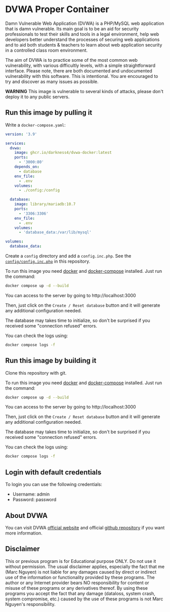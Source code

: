 # DVWA Proper Container

Damn Vulnerable Web Application (DVWA) is a PHP/MySQL web application that is damn vulnerable. Its main goal is to be an aid for security professionals to test their skills and tools in a legal environment, help web developers better understand the processes of securing web applications and to aid both students & teachers to learn about web application security in a controlled class room environment.

The aim of DVWA is to practice some of the most common web vulnerability, with various difficultly levels, with a simple straightforward interface. Please note, there are both documented and undocumented vulnerability with this software. This is intentional. You are encouraged to try and discover as many issues as possible.

**WARNING** This image is vulnerable to several kinds of attacks, please don't deploy it to any public servers.

## Run this image by pulling it

Write a `docker-compose.yaml`:

```yaml
version: '3.9'

services:
  dvwa:
    image: ghcr.io/darkness4/dvwa-docker:latest
    ports:
      - '3000:80'
    depends_on:
      - database
    env_file:
      - .env
    volumes:
      - ./config:/config

  database:
    image: library/mariadb:10.7
    ports:
      - '3306:3306'
    env_file:
      - .env
    volumes:
      - 'database_data:/var/lib/mysql'

volumes:
  database_data:
```

Create a `config` directory and add a `config.inc.php`. See the [`config/config.inc.php`](./config/config.inc.php) in this repository.

To run this image you need [docker](http://docker.com) and [docker-compose](https://docs.docker.com/compose/cli-command/#install-on-linux) installed. Just run the command:

```sh
docker compose up -d --build
```

You can access to the server by going to http://localhost:3000

Then, just click on the `Create / Reset database` button and it will generate any additional configuration needed.

The database may takes time to initialize, so don't be surprised if you received some "connection refused" errors.

You can check the logs using:

```sh
docker compose logs -f
```

## Run this image by building it

Clone this repository with git.

To run this image you need [docker](http://docker.com) and [docker-compose](https://docs.docker.com/compose/cli-command/#install-on-linux) installed. Just run the command:

```sh
docker compose up -d --build
```

You can access to the server by going to http://localhost:3000

Then, just click on the `Create / Reset database` button and it will generate any additional configuration needed.

The database may takes time to initialize, so don't be surprised if you received some "connection refused" errors.

You can check the logs using:

```sh
docker compose logs -f
```

## Login with default credentials

To login you can use the following credentials:

- Username: admin
- Password: password

## About DVWA

You can visit DVWA [official website](http://www.dvwa.co.uk/) and official [github repository](https://github.com/digininja/DVWA) if you want more information.

## Disclaimer

This or previous program is for Educational purpose ONLY. Do not use it without permission. The usual disclaimer applies, especially the fact that me (Marc Nguyen) is not liable for any damages caused by direct or indirect use of the information or functionality provided by these programs. The author or any Internet provider bears NO responsibility for content or misuse of these programs or any derivatives thereof. By using these programs you accept the fact that any damage (dataloss, system crash, system compromise, etc.) caused by the use of these programs is not Marc Nguyen's responsibility.
